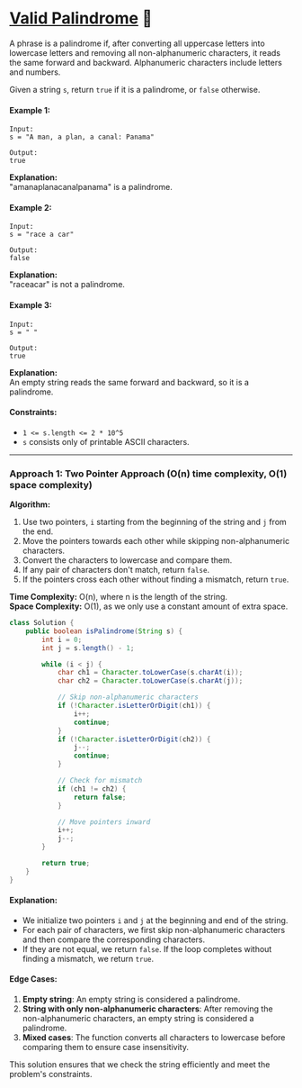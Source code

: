 # [Valid Palindrome](https://leetcode.com/problems/valid-palindrome/discussion) 💚

A phrase is a palindrome if, after converting all uppercase letters into lowercase letters and removing all non-alphanumeric characters, it reads the same forward and backward. Alphanumeric characters include letters and numbers.

Given a string `s`, return `true` if it is a palindrome, or `false` otherwise.

#### Example 1:
    Input: 
    s = "A man, a plan, a canal: Panama"

    Output:
    true

**Explanation:**  
"amanaplanacanalpanama" is a palindrome.

#### Example 2:
    Input:  
    s = "race a car"

    Output:  
    false

**Explanation:**  
"raceacar" is not a palindrome.


#### Example 3:
    Input:  
    s = " "

    Output:  
    true

**Explanation:**  
An empty string reads the same forward and backward, so it is a palindrome.


#### Constraints:
- `1 <= s.length <= 2 * 10^5`  
- `s` consists only of printable ASCII characters.  


---

### Approach 1: Two Pointer Approach (O(n) time complexity, O(1) space complexity)

**Algorithm:**
1. Use two pointers, `i` starting from the beginning of the string and `j` from the end.
2. Move the pointers towards each other while skipping non-alphanumeric characters.
3. Convert the characters to lowercase and compare them.
4. If any pair of characters don't match, return `false`.
5. If the pointers cross each other without finding a mismatch, return `true`.

**Time Complexity:** O(n), where n is the length of the string.  
**Space Complexity:** O(1), as we only use a constant amount of extra space.

```java
class Solution {
    public boolean isPalindrome(String s) {
        int i = 0;
        int j = s.length() - 1;

        while (i < j) { 
            char ch1 = Character.toLowerCase(s.charAt(i));
            char ch2 = Character.toLowerCase(s.charAt(j));

            // Skip non-alphanumeric characters
            if (!Character.isLetterOrDigit(ch1)) {
                i++;
                continue;
            }   
            if (!Character.isLetterOrDigit(ch2)) {
                j--;
                continue;
            }

            // Check for mismatch
            if (ch1 != ch2) {
                return false;
            }

            // Move pointers inward
            i++;
            j--;
        }

        return true;
    }
}
```

#### Explanation:
- We initialize two pointers `i` and `j` at the beginning and end of the string.
- For each pair of characters, we first skip non-alphanumeric characters and then compare the corresponding characters.
- If they are not equal, we return `false`. If the loop completes without finding a mismatch, we return `true`.

#### Edge Cases:
1. **Empty string**: An empty string is considered a palindrome.
2. **String with only non-alphanumeric characters**: After removing the non-alphanumeric characters, an empty string is considered a palindrome.
3. **Mixed cases**: The function converts all characters to lowercase before comparing them to ensure case insensitivity.

This solution ensures that we check the string efficiently and meet the problem's constraints.